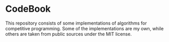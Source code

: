 # CodeBook

This repository consists of some implementations of algorithms for competitive programming. Some of the implementations are my own, while others are taken from public sources under the MIT license.
